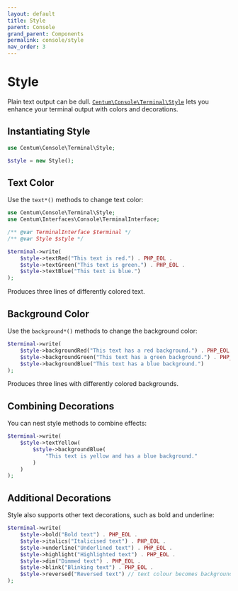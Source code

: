 ```yaml
---
layout: default
title: Style
parent: Console
grand_parent: Components
permalink: console/style
nav_order: 3
---
```




# Style

Plain text output can be dull.
[`Centum\Console\Terminal\Style`](https://github.com/SidRoberts/centum/blob/development/src/Console/Terminal/Style.php) lets you enhance your terminal output with colors and decorations.



## Instantiating Style

```php
use Centum\Console\Terminal\Style;

$style = new Style();
```



## Text Color

Use the `text*()` methods to change text color:

```php
use Centum\Console\Terminal\Style;
use Centum\Interfaces\Console\TerminalInterface;

/** @var TerminalInterface $terminal */
/** @var Style $style */

$terminal->write(
    $style->textRed("This text is red.") . PHP_EOL .
    $style->textGreen("This text is green.") . PHP_EOL .
    $style->textBlue("This text is blue.")
);
```

Produces three lines of differently colored text.



## Background Color

Use the `background*()` methods to change the background color:

```php
$terminal->write(
    $style->backgroundRed("This text has a red background.") . PHP_EOL .
    $style->backgroundGreen("This text has a green background.") . PHP_EOL .
    $style->backgroundBlue("This text has a blue background.")
);
```

Produces three lines with differently colored backgrounds.



## Combining Decorations

You can nest style methods to combine effects:

```php
$terminal->write(
    $style->textYellow(
        $style->backgroundBlue(
            "This text is yellow and has a blue background."
        )
    )
);
```



## Additional Decorations

Style also supports other text decorations, such as bold and underline:

```php
$terminal->write(
    $style->bold("Bold text") . PHP_EOL .
    $style->italics("Italicised text") . PHP_EOL .
    $style->underline("Underlined text") . PHP_EOL .
    $style->highlight("Highlighted text") . PHP_EOL .
    $style->dim("Dimmed text") . PHP_EOL .
    $style->blink("Blinking text") . PHP_EOL .
    $style->reversed("Reversed text") // text colour becomes background colour, background colour becomes text colour
);
```
